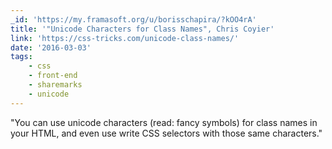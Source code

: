 ```yaml
---
_id: 'https://my.framasoft.org/u/borisschapira/?kOO4rA'
title: '"Unicode Characters for Class Names", Chris Coyier'
link: 'https://css-tricks.com/unicode-class-names/'
date: '2016-03-03'
tags:
    - css
    - front-end
    - sharemarks
    - unicode
---
```


<div class="markdown"><p>&quot;You can use unicode characters (read: fancy symbols) for class names in your HTML, and even use write CSS selectors with those same characters.&quot;
</p></div>

